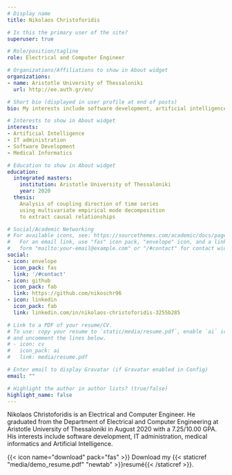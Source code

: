 ```yaml
---
# Display name
title: Nikolaos Christoforidis

# Is this the primary user of the site?
superuser: true

# Role/position/tagline
role: Electrical and Computer Engineer

# Organizations/Affiliations to show in About widget
organizations:
- name: Aristotle University of Thessaloniki
  url: http://ee.auth.gr/en/

# Short bio (displayed in user profile at end of posts)
bio: My interests include software development, artificial intelligence and medical informatics.

# Interests to show in About widget
interests:
- Artificial Intelligence
- IT administration
- Software Development
- Medical Informatics

# Education to show in About widget
education:
  integrated masters:
    institution: Aristotle University of Thessaloniki
    year: 2020
  thesis:
    Analysis of coupling direction of time series 
    using multivariate empirical mode decomposition 
    to extract causal relationships

# Social/Academic Networking
# For available icons, see: https://sourcethemes.com/academic/docs/page-builder/#icons
#   For an email link, use "fas" icon pack, "envelope" icon, and a link in the
#   form "mailto:your-email@example.com" or "/#contact" for contact widget.
social:
- icon: envelope
  icon_pack: fas
  link: '/#contact'
- icon: github
  icon_pack: fab
  link: https://github.com/nikoschr96
- icon: linkedin
  icon_pack: fab
  link: linkedin.com/in/nikolaos-christoforidis-3255b285

# Link to a PDF of your resume/CV.
# To use: copy your resume to `static/media/resume.pdf`, enable `ai` icons in `params.toml`, 
# and uncomment the lines below.
# - icon: cv
#   icon_pack: ai
#   link: media/resume.pdf

# Enter email to display Gravatar (if Gravatar enabled in Config)
email: ""

# Highlight the author in author lists? (true/false)
highlight_name: false
---
```


Nikolaos Christoforidis is an Electrical and Computer Engineer. He graduated from the Department of Electrical and Computer Engineering at Aristotle University of Thessaloniki in August 2020 with a 7.25/10.00 GPA. His interests include software development, IT administration, medical informatics and Artificial Intelligence.

{{< icon name="download" pack="fas" >}} Download my {{< staticref "media/demo_resume.pdf" "newtab" >}}resumé{{< /staticref >}}.
